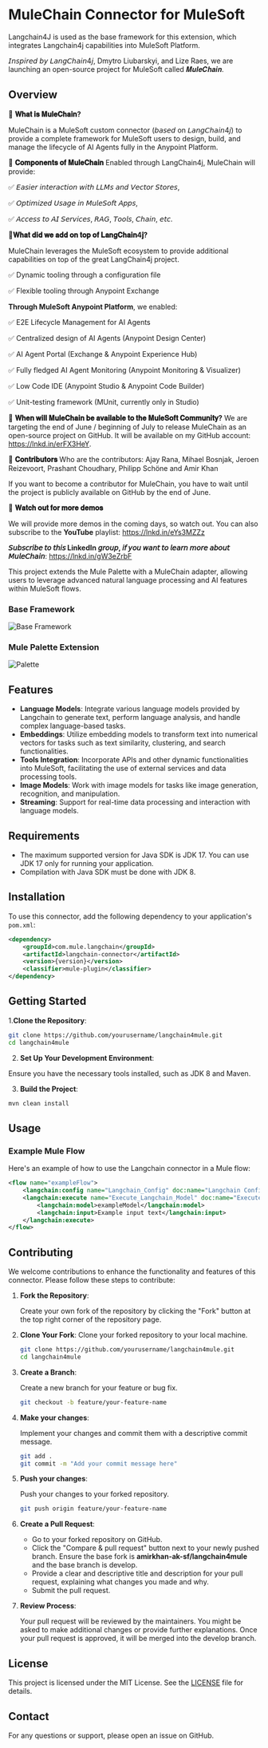 # MuleChain Connector for MuleSoft

Langchain4J is used as the base framework for this extension, which integrates Langchain4j capabilities into MuleSoft Platform.

𝘐𝘯𝘴𝘱𝘪𝘳𝘦𝘥 𝘣𝘺 𝘓𝘢𝘯𝘨𝘊𝘩𝘢𝘪𝘯4𝘫, Dmytro Liubarskyi, and Lize Raes, we are launching an open-source project for MuleSoft called 𝑴𝒖𝒍𝒆𝑪𝒉𝒂𝒊𝒏. 

## Overview

 🚩 **𝐖𝐡𝐚𝐭 𝐢𝐬 𝐌𝐮𝐥𝐞𝐂𝐡𝐚𝐢𝐧?**

MuleChain is a MuleSoft custom connector (𝘣𝘢𝘴𝘦𝘥 on 𝘓𝘢𝘯𝘨𝘊𝘩𝘢𝘪𝘯4𝘫) to provide a complete framework for MuleSoft users to design, build, and manage the lifecycle of AI Agents fully in the Anypoint Platform. 

📌 **𝐂𝐨𝐦𝐩𝐨𝐧𝐞𝐧𝐭𝐬 𝐨𝐟 𝐌𝐮𝐥𝐞𝐂𝐡𝐚𝐢𝐧**
Enabled through LangChain4j, MuleChain will provide:

✅ 𝘌𝘢𝘴𝘪𝘦𝘳 𝘪𝘯𝘵𝘦𝘳𝘢𝘤𝘵𝘪𝘰𝘯 𝘸𝘪𝘵𝘩 𝘓𝘓𝘔𝘴 𝘢𝘯𝘥 𝘝𝘦𝘤𝘵𝘰𝘳 𝘚𝘵𝘰𝘳𝘦𝘴, 

✅ 𝘖𝘱𝘵𝘪𝘮𝘪𝘻𝘦𝘥 𝘜𝘴𝘢𝘨𝘦 𝘪𝘯 𝘔𝘶𝘭𝘦𝘚𝘰𝘧𝘵 𝘈𝘱𝘱𝘴, 

✅ 𝘈𝘤𝘤𝘦𝘴𝘴 𝘵𝘰 𝘈𝘐 𝘚𝘦𝘳𝘷𝘪𝘤𝘦𝘴, 𝘙𝘈𝘎, 𝘛𝘰𝘰𝘭𝘴, 𝘊𝘩𝘢𝘪𝘯, 𝘦𝘵𝘤.


🔀**𝐖𝐡𝐚𝐭 𝐝𝐢𝐝 𝐰𝐞 𝐚𝐝𝐝 𝐨𝐧 𝐭𝐨𝐩 𝐨𝐟 𝐋𝐚𝐧𝐠𝐂𝐡𝐚𝐢𝐧4𝐣?**

MuleChain leverages the MuleSoft ecosystem to provide additional capabilities on top of the great LangChain4j project. 

✅ Dynamic tooling through a configuration file

✅ Flexible tooling through Anypoint Exchange

**Through MuleSoft Anypoint Platform**, we enabled:

✅ E2E Lifecycle Management for AI Agents

✅ Centralized design of AI Agents (Anypoint Design Center)

✅ AI Agent Portal (Exchange & Anypoint Experience Hub)

✅ Fully fledged AI Agent Monitoring (Anypoint Monitoring & Visualizer)

✅ Low Code IDE (Anypoint Studio & Anypoint Code Builder)

✅ Unit-testing framework (MUnit, currently only in Studio)


🔐 **𝐖𝐡𝐞𝐧 𝐰𝐢𝐥𝐥 𝐌𝐮𝐥𝐞𝐂𝐡𝐚𝐢𝐧 𝐛𝐞 𝐚𝐯𝐚𝐢𝐥𝐚𝐛𝐥𝐞 𝐭𝐨 𝐭𝐡𝐞 𝐌𝐮𝐥𝐞𝐒𝐨𝐟𝐭 𝐂𝐨𝐦𝐦𝐮𝐧𝐢𝐭𝐲?**
We are targeting the end of June / beginning of July to release MuleChain as an open-source project on GitHub. It will be available on my GitHub account: https://lnkd.in/erFX3HeY. 


 👻 **𝐂𝐨𝐧𝐭𝐫𝐢𝐛𝐮𝐭𝐨𝐫𝐬**
Who are the contributors: Ajay Rana, Mihael Bosnjak, Jeroen Reizevoort, Prashant Choudhary, Philipp Schöne and Amir Khan

If you want to become a contributor for MuleChain, you have to wait until the project is publicly available on GitHub by the end of June. 

🎥 **𝐖𝐚𝐭𝐜𝐡 𝐨𝐮𝐭 𝐟𝐨𝐫 𝐦𝐨𝐫𝐞 𝐝𝐞𝐦𝐨𝐬**

We will provide more demos in the coming days, so watch out. You can also subscribe to the **YouTube** playlist: https://lnkd.in/eYs3MZZz

**𝘚𝘶𝘣𝘴𝘤𝘳𝘪𝘣𝘦 𝘵𝘰 𝘵𝘩𝘪𝘴 LinkedIn 𝘨𝘳𝘰𝘶𝘱, 𝘪𝘧 𝘺𝘰𝘶 𝘸𝘢𝘯𝘵 𝘵𝘰 𝘭𝘦𝘢𝘳𝘯 𝘮𝘰𝘳𝘦 𝘢𝘣𝘰𝘶𝘵 𝘔𝘶𝘭𝘦𝘊𝘩𝘢𝘪𝘯**: https://lnkd.in/gW3eZrbF


This project extends the Mule Palette with a MuleChain adapter, allowing users to leverage advanced natural language processing and AI features within MuleSoft flows.

### Base Framework

![Base Framework](assets/connector_overview.png)

### Mule Palette Extension

![Palette](assets/connector_operations.png)

## Features

- **Language Models**: Integrate various language models provided by Langchain to generate text, perform language analysis, and handle complex language-based tasks.
- **Embeddings**: Utilize embedding models to transform text into numerical vectors for tasks such as text similarity, clustering, and search functionalities.
- **Tools Integration**: Incorporate APIs and other dynamic functionalities into MuleSoft, facilitating the use of external services and data processing tools.
- **Image Models**: Work with image models for tasks like image generation, recognition, and manipulation.
- **Streaming**: Support for real-time data processing and interaction with language models.

## Requirements

- The maximum supported version for Java SDK is JDK 17. You can use JDK 17 only for running your application.
- Compilation with Java SDK must be done with JDK 8.

## Installation

To use this connector, add the following dependency to your application's `pom.xml`:

```xml
<dependency>
    <groupId>com.mule.langchain</groupId>
    <artifactId>langchain-connector</artifactId>
    <version>{version}</version>
    <classifier>mule-plugin</classifier>
</dependency>
```

## Getting Started

1.**Clone the Repository**:

```bash
git clone https://github.com/yourusername/langchain4mule.git
cd langchain4mule
```

2. **Set Up Your Development Environment**:

Ensure you have the necessary tools installed, such as JDK 8 and Maven.

3. **Build the Project**:

```bash
mvn clean install
```

## Usage

### Example Mule Flow

Here's an example of how to use the Langchain connector in a Mule flow:

```xml
<flow name="exampleFlow">
    <langchain:config name="Langchain_Config" doc:name="Langchain Config"/>
    <langchain:execute name="Execute_Langchain_Model" doc:name="Execute Langchain Model">
        <langchain:model>exampleModel</langchain:model>
        <langchain:input>Example input text</langchain:input>
    </langchain:execute>
</flow>
```

## Contributing

We welcome contributions to enhance the functionality and features of this connector. Please follow these steps to contribute:

1. **Fork the Repository**:

   Create your own fork of the repository by clicking the "Fork" button at the top right corner of the repository page.

2. **Clone Your Fork**: Clone your forked repository to your local machine.
   ```bash
   git clone https://github.com/yourusername/langchain4mule.git
   cd langchain4mule
   ```
3. **Create a Branch**:

   Create a new branch for your feature or bug fix.

   ```bash
   git checkout -b feature/your-feature-name
   ```

4. **Make your changes**:

   Implement your changes and commit them with a descriptive commit message.

   ```bash
   git add .
   git commit -m "Add your commit message here"
   ```

5. **Push your changes**:

   Push your changes to your forked repository.

   ```bash
   git push origin feature/your-feature-name
   ```

6. **Create a Pull Request**:

   - Go to your forked repository on GitHub.
   - Click the "Compare & pull request" button next to your newly pushed branch.
     Ensure the base fork is **amirkhan-ak-sf/langchain4mule** and the base branch is develop.
   - Provide a clear and descriptive title and description for your pull request, explaining what changes you made and why.
   - Submit the pull request.

7. **Review Process**:

   Your pull request will be reviewed by the maintainers. You might be asked to make additional changes or provide further explanations.
   Once your pull request is approved, it will be merged into the develop branch.

## License

This project is licensed under the MIT License. See the [LICENSE](LICENSE) file for details.

## Contact

For any questions or support, please open an issue on GitHub.
